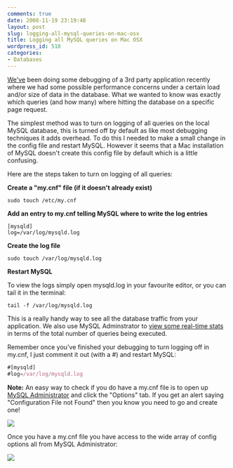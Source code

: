 ```yaml
---
comments: true
date: 2008-11-19 23:19:48
layout: post
slug: logging-all-mysql-queries-on-mac-osx
title: Logging all MySQL queries on Mac OSX
wordpress_id: 518
categories:
- Databases
---
```


[We've](http://www.lynchconsulting.com.au/go/blog) been doing some debugging of a 3rd party application recently where we had some possible performance concerns under a certain load and/or size of data in the database. What we wanted to know was exactly which queries (and how many) where hitting the database on a specific page request.

The simplest method was to turn on logging of all queries on the local MySQL database, this is turned off by default as like most debugging techniques it adds overhead. To do this I needed to make a small change in the config file and restart MySQL. However it seems that a Mac installation of MySQL doesn't create this config file by default which is a little confusing. 

Here are the steps taken to turn on logging of all queries:

**Create a "my.cnf" file (if it doesn't already exist)**

```
sudo touch /etc/my.cnf
```

**Add an entry to my.cnf telling MySQL where to write the log entries**

```
[mysqld]
log=/var/log/mysqld.log
```

**Create the log file**

```
sudo touch /var/log/mysqld.log
```

**Restart MySQL**

To view the logs simply open mysqld.log in your favourite editor, or you can tail it in the terminal:

```
tail -f /var/log/mysqld.log
```

This is a really handy way to see all the database traffic from your application. We also use MySQL Adminstrator to [view some real-time stats](http://www.chapter31.com/2008/02/21/using-mysql-administrator-to-view-real-time-stats/) in terms of the total number of queries being executed.

Remember once you've finished your debugging to turn logging off in my.cnf, I just comment it out (with a #) and restart MySQL:

``` javascript
#[mysqld]
#log=/var/log/mysqld.log
```

**Note:** An easy way to check if you do have a my.cnf file is to open up [MySQL Administrator](http://dev.mysql.com/downloads/gui-tools/5.0.html) and click the "Options" tab. If you get an alert saying "Configuration File not Found" then you know you need to go and create one!

[![](http://www.chapter31.com/wp-content/uploads/2008/11/picture-11-300x132.png)](http://www.chapter31.com/wp-content/uploads/2008/11/picture-11.png)

Once you have a my.cnf file you have access to the wide array of config options all from MySQL Administrator:

[![](http://www.chapter31.com/wp-content/uploads/2008/11/picture-3-300x204.png)](http://www.chapter31.com/wp-content/uploads/2008/11/picture-3.png)
